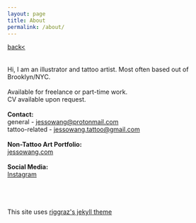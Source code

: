 ```yaml
---
layout: page
title: About
permalink: /about/
---
```

<a href="/">back< </a>
<br>
<br>
<br>
Hi, I am an illustrator and tattoo artist. Most often based out of Brooklyn/NYC.  
<br>
Available for freelance or part-time work.  
CV available upon request.  
<br>
**Contact:**   
general - jessowang@protonmail.com  
tattoo-related - jessowang.tattoo@gmail.com  
<br>
**Non-Tattoo Art Portfolio:**  
[jessowang.com](https://www.jessowang.com)  
<br>
**Social Media:**  
[Instagram](https://instagram.com/sleep.on.frogs)  
<br>
<br>
<br>
<br>
This site uses [riggraz's jekyll theme](https://github.com/riggraz/no-style-please)
